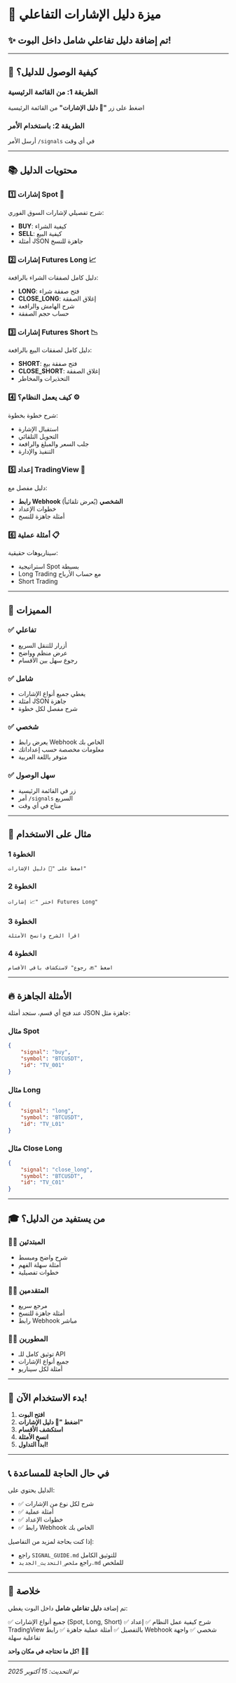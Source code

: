 # 📖 ميزة دليل الإشارات التفاعلي

## ✨ تم إضافة دليل تفاعلي شامل داخل البوت!

---

## 🎯 كيفية الوصول للدليل؟

### الطريقة 1: من القائمة الرئيسية
اضغط على زر **"📖 دليل الإشارات"** من القائمة الرئيسية

### الطريقة 2: باستخدام الأمر
أرسل الأمر `/signals` في أي وقت

---

## 📚 محتويات الدليل

### 1️⃣ إشارات Spot 🛒
شرح تفصيلي لإشارات السوق الفوري:
- **BUY**: كيفية الشراء
- **SELL**: كيفية البيع
- أمثلة JSON جاهزة للنسخ

### 2️⃣ إشارات Futures Long 📈
دليل كامل لصفقات الشراء بالرافعة:
- **LONG**: فتح صفقة شراء
- **CLOSE_LONG**: إغلاق الصفقة
- شرح الهامش والرافعة
- حساب حجم الصفقة

### 3️⃣ إشارات Futures Short 📉
دليل كامل لصفقات البيع بالرافعة:
- **SHORT**: فتح صفقة بيع
- **CLOSE_SHORT**: إغلاق الصفقة
- التحذيرات والمخاطر

### 4️⃣ كيف يعمل النظام؟ ⚙️
شرح خطوة بخطوة:
- استقبال الإشارة
- التحويل التلقائي
- جلب السعر والمبلغ والرافعة
- التنفيذ والإدارة

### 5️⃣ إعداد TradingView 🔗
دليل مفصل مع:
- **رابط Webhook الشخصي** (يُعرض تلقائياً)
- خطوات الإعداد
- أمثلة جاهزة للنسخ

### 6️⃣ أمثلة عملية 📋
سيناريوهات حقيقية:
- استراتيجية Spot بسيطة
- Long Trading مع حساب الأرباح
- Short Trading

---

## 🎨 المميزات

### ✅ تفاعلي
- أزرار للتنقل السريع
- عرض منظم وواضح
- رجوع سهل بين الأقسام

### ✅ شامل
- يغطي جميع أنواع الإشارات
- أمثلة JSON جاهزة
- شرح مفصل لكل خطوة

### ✅ شخصي
- يعرض رابط Webhook الخاص بك
- معلومات مخصصة حسب إعداداتك
- متوفر باللغة العربية

### ✅ سهل الوصول
- زر في القائمة الرئيسية
- أمر `/signals` السريع
- متاح في أي وقت

---

## 📱 مثال على الاستخدام

### الخطوة 1
```
اضغط على "📖 دليل الإشارات"
```

### الخطوة 2
```
اختر "📈 إشارات Futures Long"
```

### الخطوة 3
```
اقرأ الشرح وانسخ الأمثلة
```

### الخطوة 4
```
اضغط "🔙 رجوع" لاستكشاف باقي الأقسام
```

---

## 🔥 الأمثلة الجاهزة

عند فتح أي قسم، ستجد أمثلة JSON جاهزة مثل:

### مثال Spot
```json
{
    "signal": "buy",
    "symbol": "BTCUSDT",
    "id": "TV_001"
}
```

### مثال Long
```json
{
    "signal": "long",
    "symbol": "BTCUSDT",
    "id": "TV_L01"
}
```

### مثال Close Long
```json
{
    "signal": "close_long",
    "symbol": "BTCUSDT",
    "id": "TV_C01"
}
```

---

## 🎓 من يستفيد من الدليل؟

### 👨‍🎓 المبتدئين
- شرح واضح ومبسط
- أمثلة سهلة الفهم
- خطوات تفصيلية

### 👨‍💼 المتقدمين
- مرجع سريع
- أمثلة جاهزة للنسخ
- رابط Webhook مباشر

### 👨‍💻 المطورين
- توثيق كامل للـ API
- جميع أنواع الإشارات
- أمثلة لكل سيناريو

---

## 🚀 بدء الاستخدام الآن!

1. **افتح البوت**
2. **اضغط "📖 دليل الإشارات"**
3. **استكشف الأقسام**
4. **انسخ الأمثلة**
5. **ابدأ التداول!**

---

## 📞 في حال الحاجة للمساعدة

الدليل يحتوي على:
- ✅ شرح لكل نوع من الإشارات
- ✅ أمثلة عملية
- ✅ خطوات الإعداد
- ✅ رابط Webhook الخاص بك

إذا كنت بحاجة لمزيد من التفاصيل:
- راجع `SIGNAL_GUIDE.md` للتوثيق الكامل
- راجع `ملخص_التحديث_الجديد.md` للملخص

---

## 🎉 خلاصة

تم إضافة **دليل تفاعلي شامل** داخل البوت يغطي:

✅ جميع أنواع الإشارات (Spot, Long, Short)
✅ شرح كيفية عمل النظام
✅ إعداد TradingView بالتفصيل
✅ أمثلة عملية جاهزة
✅ رابط Webhook شخصي
✅ واجهة تفاعلية سهلة

**كل ما تحتاجه في مكان واحد!** 📖✨

---

*تم التحديث: 15 أكتوبر 2025*

